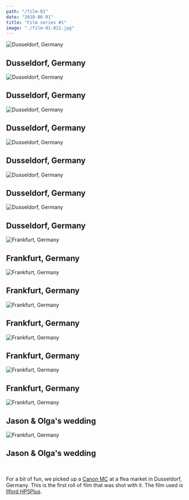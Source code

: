 ```yaml
---
path: "/film-01"
date: "2018-06-01"
title: "Film series #1"
image: "./film-01-012.jpg"
---
```


<!-- Dusseldorf -->

![Dusseldorf, Germany](./film-01-033.jpg)
## Dusseldorf, Germany

![Dusseldorf, Germany](./film-01-034.jpg)
## Dusseldorf, Germany

![Dusseldorf, Germany](./film-01-027.jpg)
## Dusseldorf, Germany

![Dusseldorf, Germany](./film-01-035.jpg)
## Dusseldorf, Germany

![Dusseldorf, Germany](./film-01-029.jpg)
## Dusseldorf, Germany

![Dusseldorf, Germany](./film-01-037.jpg)
## Dusseldorf, Germany


<!-- Frankfurt -->

![Frankfurt, Germany](./film-01-012.jpg)
## Frankfurt, Germany

![Frankfurt, Germany](./film-01-019.jpg)
## Frankfurt, Germany

![Frankfurt, Germany](./film-01-015.jpg)
## Frankfurt, Germany

<!-- ## Frankfurt, Germany -->

![Frankfurt, Germany](./film-01-024.jpg)
## Frankfurt, Germany

![Frankfurt, Germany](./film-01-025.jpg)
## Frankfurt, Germany

![Frankfurt, Germany](./film-01-008.jpg)
## Jason & Olga's wedding

![Frankfurt, Germany](./film-01-007.jpg)
## Jason & Olga's wedding

<br />

For a bit of fun, we picked up a [Canon
MC](http://camera-wiki.org/wiki/Canon_MC) at a flea market in Dusseldorf,
Germany. This is the first roll of film that was shot with it. The film used is
[Ilford HP5Plus](https://www.google.com/search?q=ilford+hp5&ie=utf-8&oe=utf-8&client=firefox-b-ab).
